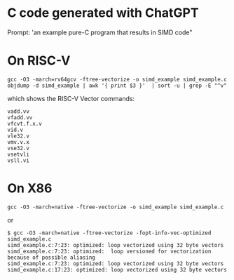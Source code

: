 # C code generated with ChatGPT

Prompt: 'an example pure-C program that results in SIMD code"



# On RISC-V

```
gcc -O3 -march=rv64gcv -ftree-vectorize -o simd_example simd_example.c
objdump -d simd_example | awk '{ print $3 }'  | sort -u | grep -E "^v"
```

which shows the RISC-V Vector commands:

```
vadd.vv
vfadd.vv
vfcvt.f.x.v
vid.v
vle32.v
vmv.v.x
vse32.v
vsetvli
vsll.vi
```

# On X86

```
gcc -O3 -march=native -ftree-vectorize -o simd_example simd_example.c
```
or
```
$ gcc -O3 -march=native -ftree-vectorize -fopt-info-vec-optimized simd_example.c
simd_example.c:7:23: optimized: loop vectorized using 32 byte vectors
simd_example.c:7:23: optimized:  loop versioned for vectorization because of possible aliasing
simd_example.c:7:23: optimized: loop vectorized using 32 byte vectors
simd_example.c:17:23: optimized: loop vectorized using 32 byte vectors
```

